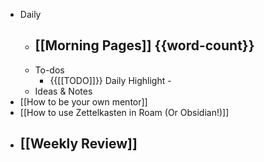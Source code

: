 - Daily
    - [[Morning Pages]] {{word-count}}
        - 
    - To-dos
        - {{[[TODO]]}} Daily Highlight - 
    - Ideas & Notes
- [[How to be your own mentor]]
- [[How to use Zettelkasten in Roam (Or Obsidian!)]]
- [[Weekly Review]]
    - 
